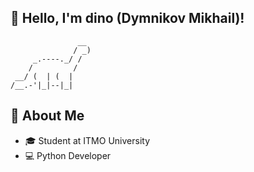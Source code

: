 ## 👋 Hello, I'm dino (Dymnikov Mikhail)!

```
               __
              / _)
     _.----._/ /
    /         /
 __/ (  | (  |
/__.-'|_|--|_|

```


## 🚀 About Me
- 🎓 Student at ITMO University
- 💻 Python Developer
